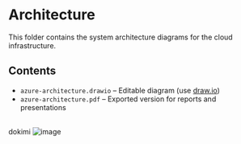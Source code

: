 # Architecture
This folder contains the system architecture diagrams for the cloud infrastructure.

## Contents
- `azure-architecture.drawio` – Editable diagram (use [draw.io](https://app.diagrams.net))
- `azure-architecture.pdf` – Exported version for reports and presentations

\
dokimi 
![image](https://github.com/user-attachments/assets/6a7dbf2a-66d4-4bab-bf8a-b8f27009afa4)
